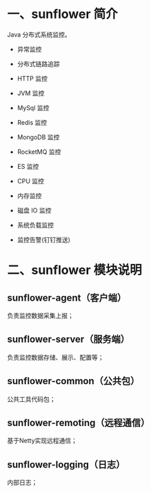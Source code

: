 # 一、sunflower 简介

Java 分布式系统监控。

- 异常监控

- 分布式链路追踪

- HTTP 监控

- JVM 监控

- MySql 监控

- Redis 监控

- MongoDB 监控

- RocketMQ 监控

- ES 监控

- CPU 监控

- 内存监控

- 磁盘 IO 监控

- 系统负载监控

- 监控告警(钉钉推送)

# 二、sunflower 模块说明

## sunflower-agent（客户端）

负责监控数据采集上报；

## sunflower-server（服务端）

负责监控数据存储、展示、配置等；

## sunflower-common（公共包）

公共工具代码包；

## sunflower-remoting（远程通信）

基于Netty实现远程通信；

## sunflower-logging（日志）

内部日志；
